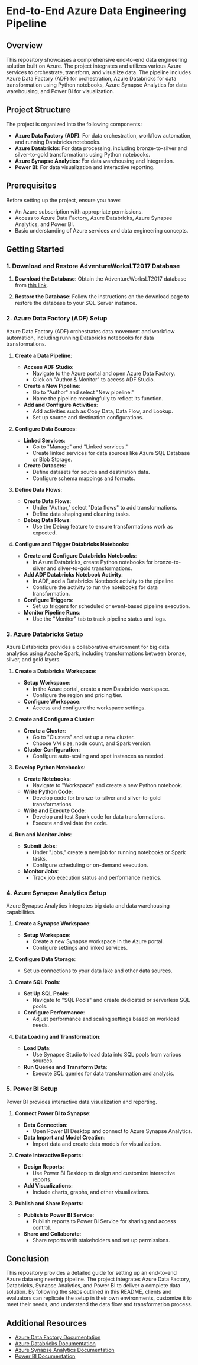 # End-to-End Azure Data Engineering Pipeline

## Overview

This repository showcases a comprehensive end-to-end data engineering solution built on Azure. The project integrates and utilizes various Azure services to orchestrate, transform, and visualize data. The pipeline includes Azure Data Factory (ADF) for orchestration, Azure Databricks for data transformation using Python notebooks, Azure Synapse Analytics for data warehousing, and Power BI for visualization.

## Project Structure

The project is organized into the following components:

- **Azure Data Factory (ADF)**: For data orchestration, workflow automation, and running Databricks notebooks.
- **Azure Databricks**: For data processing, including bronze-to-silver and silver-to-gold transformations using Python notebooks.
- **Azure Synapse Analytics**: For data warehousing and integration.
- **Power BI**: For data visualization and interactive reporting.

## Prerequisites

Before setting up the project, ensure you have:

- An Azure subscription with appropriate permissions.
- Access to Azure Data Factory, Azure Databricks, Azure Synapse Analytics, and Power BI.
- Basic understanding of Azure services and data engineering concepts.

## Getting Started

### 1. Download and Restore AdventureWorksLT2017 Database

1. **Download the Database**: Obtain the AdventureWorksLT2017 database from [this link](https://learn.microsoft.com/en-us/sql/samples/adventureworks-install-configure?view=sql-server-ver16&tabs=ssms).

2. **Restore the Database**: Follow the instructions on the download page to restore the database to your SQL Server instance.

### 2. Azure Data Factory (ADF) Setup

Azure Data Factory (ADF) orchestrates data movement and workflow automation, including running Databricks notebooks for data transformations.

1. **Create a Data Pipeline**:
   - **Access ADF Studio**:
     - Navigate to the Azure portal and open Azure Data Factory.
     - Click on "Author & Monitor" to access ADF Studio.
   - **Create a New Pipeline**:
     - Go to "Author" and select "New pipeline."
     - Name the pipeline meaningfully to reflect its function.
   - **Add and Configure Activities**:
     - Add activities such as Copy Data, Data Flow, and Lookup.
     - Set up source and destination configurations.

2. **Configure Data Sources**:
   - **Linked Services**:
     - Go to "Manage" and "Linked services."
     - Create linked services for data sources like Azure SQL Database or Blob Storage.
   - **Create Datasets**:
     - Define datasets for source and destination data.
     - Configure schema mappings and formats.

3. **Define Data Flows**:
   - **Create Data Flows**:
     - Under "Author," select "Data flows" to add transformations.
     - Define data shaping and cleaning tasks.
   - **Debug Data Flows**:
     - Use the Debug feature to ensure transformations work as expected.

4. **Configure and Trigger Databricks Notebooks**:
   - **Create and Configure Databricks Notebooks**:
     - In Azure Databricks, create Python notebooks for bronze-to-silver and silver-to-gold transformations.
   - **Add ADF Databricks Notebook Activity**:
     - In ADF, add a Databricks Notebook activity to the pipeline.
     - Configure the activity to run the notebooks for data transformation.
   - **Configure Triggers**:
     - Set up triggers for scheduled or event-based pipeline execution.
   - **Monitor Pipeline Runs**:
     - Use the "Monitor" tab to track pipeline status and logs.

### 3. Azure Databricks Setup

Azure Databricks provides a collaborative environment for big data analytics using Apache Spark, including transformations between bronze, silver, and gold layers.

1. **Create a Databricks Workspace**:
   - **Setup Workspace**:
     - In the Azure portal, create a new Databricks workspace.
     - Configure the region and pricing tier.
   - **Configure Workspace**:
     - Access and configure the workspace settings.

2. **Create and Configure a Cluster**:
   - **Create a Cluster**:
     - Go to "Clusters" and set up a new cluster.
     - Choose VM size, node count, and Spark version.
   - **Cluster Configuration**:
     - Configure auto-scaling and spot instances as needed.

3. **Develop Python Notebooks**:
   - **Create Notebooks**:
     - Navigate to "Workspace" and create a new Python notebook.
   - **Write Python Code**:
     - Develop code for bronze-to-silver and silver-to-gold transformations.
   - **Write and Execute Code**:
     - Develop and test Spark code for data transformations.
     - Execute and validate the code.

4. **Run and Monitor Jobs**:
   - **Submit Jobs**:
     - Under "Jobs," create a new job for running notebooks or Spark tasks.
     - Configure scheduling or on-demand execution.
   - **Monitor Jobs**:
     - Track job execution status and performance metrics.

### 4. Azure Synapse Analytics Setup

Azure Synapse Analytics integrates big data and data warehousing capabilities.

1. **Create a Synapse Workspace**:
   - **Setup Workspace**:
     - Create a new Synapse workspace in the Azure portal.
     - Configure settings and linked services.

2. **Configure Data Storage**:
   - Set up connections to your data lake and other data sources.

3. **Create SQL Pools**:
   - **Set Up SQL Pools**:
     - Navigate to "SQL Pools" and create dedicated or serverless SQL pools.
   - **Configure Performance**:
     - Adjust performance and scaling settings based on workload needs.

4. **Data Loading and Transformation**:
   - **Load Data**:
     - Use Synapse Studio to load data into SQL pools from various sources.
   - **Run Queries and Transform Data**:
     - Execute SQL queries for data transformation and analysis.

### 5. Power BI Setup

Power BI provides interactive data visualization and reporting.

1. **Connect Power BI to Synapse**:
   - **Data Connection**:
     - Open Power BI Desktop and connect to Azure Synapse Analytics.
   - **Data Import and Model Creation**:
     - Import data and create data models for visualization.

2. **Create Interactive Reports**:
   - **Design Reports**:
     - Use Power BI Desktop to design and customize interactive reports.
   - **Add Visualizations**:
     - Include charts, graphs, and other visualizations.

3. **Publish and Share Reports**:
   - **Publish to Power BI Service**:
     - Publish reports to Power BI Service for sharing and access control.
   - **Share and Collaborate**:
     - Share reports with stakeholders and set up permissions.

## Conclusion

This repository provides a detailed guide for setting up an end-to-end Azure data engineering pipeline. The project integrates Azure Data Factory, Databricks, Synapse Analytics, and Power BI to deliver a complete data solution. By following the steps outlined in this README, clients and evaluators can replicate the setup in their own environments, customize it to meet their needs, and understand the data flow and transformation process.

## Additional Resources

- [Azure Data Factory Documentation](https://learn.microsoft.com/en-us/azure/data-factory/)
- [Azure Databricks Documentation](https://learn.microsoft.com/en-us/azure/databricks/)
- [Azure Synapse Analytics Documentation](https://learn.microsoft.com/en-us/azure/synapse-analytics/)
- [Power BI Documentation](https://learn.microsoft.com/en-us/power-bi/)

